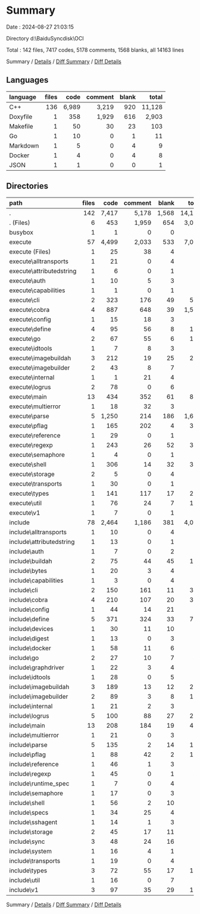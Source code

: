 # Summary

Date : 2024-08-27 21:03:15

Directory d:\\BaiduSyncdisk\\OCI

Total : 142 files,  7417 codes, 5178 comments, 1568 blanks, all 14163 lines

Summary / [Details](details.md) / [Diff Summary](diff.md) / [Diff Details](diff-details.md)

## Languages
| language | files | code | comment | blank | total |
| :--- | ---: | ---: | ---: | ---: | ---: |
| C++ | 136 | 6,989 | 3,219 | 920 | 11,128 |
| Doxyfile | 1 | 358 | 1,929 | 616 | 2,903 |
| Makefile | 1 | 50 | 30 | 23 | 103 |
| Go | 1 | 10 | 0 | 1 | 11 |
| Markdown | 1 | 5 | 0 | 4 | 9 |
| Docker | 1 | 4 | 0 | 4 | 8 |
| JSON | 1 | 1 | 0 | 0 | 1 |

## Directories
| path | files | code | comment | blank | total |
| :--- | ---: | ---: | ---: | ---: | ---: |
| . | 142 | 7,417 | 5,178 | 1,568 | 14,163 |
| . (Files) | 6 | 453 | 1,959 | 654 | 3,066 |
| busybox | 1 | 1 | 0 | 0 | 1 |
| execute | 57 | 4,499 | 2,033 | 533 | 7,065 |
| execute (Files) | 1 | 25 | 38 | 4 | 67 |
| execute\\alltransports | 1 | 21 | 0 | 4 | 25 |
| execute\\attributedstring | 1 | 6 | 0 | 1 | 7 |
| execute\\auth | 1 | 10 | 5 | 3 | 18 |
| execute\\capabilities | 1 | 1 | 0 | 1 | 2 |
| execute\\cli | 2 | 323 | 176 | 49 | 548 |
| execute\\cobra | 4 | 887 | 648 | 39 | 1,574 |
| execute\\config | 1 | 15 | 18 | 3 | 36 |
| execute\\define | 4 | 95 | 56 | 8 | 159 |
| execute\\go | 2 | 67 | 55 | 6 | 128 |
| execute\\idtools | 1 | 7 | 8 | 3 | 18 |
| execute\\imagebuildah | 3 | 212 | 19 | 25 | 256 |
| execute\\imagebuilder | 2 | 43 | 8 | 7 | 58 |
| execute\\internal | 1 | 1 | 21 | 4 | 26 |
| execute\\logrus | 2 | 78 | 0 | 6 | 84 |
| execute\\main | 13 | 434 | 352 | 61 | 847 |
| execute\\multierror | 1 | 18 | 32 | 3 | 53 |
| execute\\parse | 5 | 1,250 | 214 | 186 | 1,650 |
| execute\\pflag | 1 | 165 | 202 | 4 | 371 |
| execute\\reference | 1 | 29 | 0 | 1 | 30 |
| execute\\regexp | 1 | 243 | 26 | 52 | 321 |
| execute\\semaphore | 1 | 4 | 0 | 1 | 5 |
| execute\\shell | 1 | 306 | 14 | 32 | 352 |
| execute\\storage | 2 | 5 | 0 | 4 | 9 |
| execute\\transports | 1 | 30 | 0 | 1 | 31 |
| execute\\types | 1 | 141 | 117 | 17 | 275 |
| execute\\util | 1 | 76 | 24 | 7 | 107 |
| execute\\v1 | 1 | 7 | 0 | 1 | 8 |
| include | 78 | 2,464 | 1,186 | 381 | 4,031 |
| include\\alltransports | 1 | 10 | 0 | 4 | 14 |
| include\\attributedstring | 1 | 13 | 0 | 1 | 14 |
| include\\auth | 1 | 7 | 0 | 2 | 9 |
| include\\buildah | 2 | 75 | 44 | 45 | 164 |
| include\\bytes | 1 | 20 | 3 | 4 | 27 |
| include\\capabilities | 1 | 3 | 0 | 4 | 7 |
| include\\cli | 2 | 150 | 161 | 11 | 322 |
| include\\cobra | 4 | 210 | 107 | 20 | 337 |
| include\\config | 1 | 44 | 14 | 21 | 79 |
| include\\define | 5 | 371 | 324 | 33 | 728 |
| include\\devices | 1 | 30 | 11 | 10 | 51 |
| include\\digest | 1 | 13 | 0 | 3 | 16 |
| include\\docker | 1 | 58 | 11 | 6 | 75 |
| include\\go | 2 | 27 | 10 | 7 | 44 |
| include\\graphdriver | 1 | 22 | 3 | 4 | 29 |
| include\\idtools | 1 | 28 | 0 | 5 | 33 |
| include\\imagebuildah | 3 | 189 | 13 | 12 | 214 |
| include\\imagebuilder | 2 | 89 | 3 | 8 | 100 |
| include\\internal | 1 | 21 | 2 | 3 | 26 |
| include\\logrus | 5 | 100 | 88 | 27 | 215 |
| include\\main | 13 | 208 | 184 | 19 | 411 |
| include\\multierror | 1 | 21 | 0 | 3 | 24 |
| include\\parse | 5 | 135 | 2 | 14 | 151 |
| include\\pflag | 1 | 88 | 42 | 2 | 132 |
| include\\reference | 1 | 46 | 1 | 3 | 50 |
| include\\regexp | 1 | 45 | 0 | 1 | 46 |
| include\\runtime_spec | 1 | 7 | 0 | 4 | 11 |
| include\\semaphore | 1 | 17 | 0 | 3 | 20 |
| include\\shell | 1 | 56 | 2 | 10 | 68 |
| include\\specs | 1 | 34 | 25 | 4 | 63 |
| include\\sshagent | 1 | 14 | 1 | 3 | 18 |
| include\\storage | 2 | 45 | 17 | 11 | 73 |
| include\\sync | 3 | 48 | 24 | 16 | 88 |
| include\\system | 1 | 16 | 4 | 1 | 21 |
| include\\transports | 1 | 19 | 0 | 4 | 23 |
| include\\types | 3 | 72 | 55 | 17 | 144 |
| include\\util | 1 | 16 | 0 | 7 | 23 |
| include\\v1 | 3 | 97 | 35 | 29 | 161 |

Summary / [Details](details.md) / [Diff Summary](diff.md) / [Diff Details](diff-details.md)